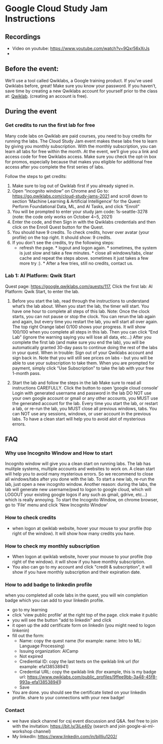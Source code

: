 # Google Cloud Study Jam Instructions
## Recordings
* Video on youtube: https://www.youtube.com/watch?v=9Qxr56xXrJs
* 
## Before the event:
We’ll use a tool called Qwiklabs, a Google training product. If you’ve used Qwiklabs before, great! Make sure you know your password. If you haven’t, save time by creating a new Qwiklabs account for yourself prior to the class at: [Qwiklab](https://google.qwiklabs.com/users/sign_up). (creating an account is free). 

## During the event
### Get credits to run the first lab for free
Many code labs on Qwiklab are paid courses, you need to buy credits for running the labs. The Cloud Study Jam event makes these labs free to learn by giving you monthly subscription. With the monthly subscription, you can learn all labs for free within the month.
At the event, we’ll give you a link and access code for free Qwiklabs access. Make sure you check the opt-in box for promos, especially because that makes you eligible for additional free access after you complete the first series of labs.

Follow the steps to get credits:
1. Make sure to log out of Qwiklab first if you already signed in.
2. Open “incognito window” on Chrome and Go to: https://go.qwiklabs.com/cloud-study-jams-2021 and scroll down to section ‘Machine Learning & Artificial Intelligence’  for the Quest: Perform Foundational Data, ML, and AI Tasks, and click “Enroll”
3.  You will be prompted to enter your study jam code:
          1s-seattle-3278
          (note: the code only works on October 4~5, 2021)
4. Enter the code, and then Sign in with the Qwiklabs credentials and then click on the Enroll Quest button for the Quest. 
5. You should have 9 credits.  To check credits, hover over avatar (your profile) on the top right. It should show: 9 credits.
6. If you don't see the credits, try the following steps: 
   * refresh the page. * logout and logon again. * sometimes, the system is just slow and take a few minutes. * close all windows/tabs, clear cache and repeat the steps above. sometimes it just takes a few more try :). * After a few tries, still no credits, contact us.


### Lab 1: AI Platform: Qwik Start
Quest page: https://google.qwiklabs.com/quests/117, 
Click the first lab:  AI Platform: Qwik Start, to enter the lab.
1. Before you start the lab, read through the instructions to understand what’s the lab about.
When you start the lab, the timer will start. You have one hour to complete all steps of this lab. 
Note: Once the clock starts, you can not pause or stop the clock.
You can rerun the lab again and again, but every time you restart the lab, you will start all over again.
The top right Orange label 0/100 shows your progress. It will show 100/100 when you complete all steps in this lab. Then you can click “End Lab” (ignore the warning saying you will lose all data, etc...)
After you complete the first lab (and make sure you end the lab), you will be automatically granted 30-day pass to continue doing the rest of the labs in your quest.
When in trouble: Sign out of your Qwiklabs account and sign back in. Note that you will still see prices on labs - but you will be able to use your subscription to take them. When you are prompted for payment, simply click “Use Subscription” to take the lab with your free 1-month pass.

 
2. Start the lab and follow the steps in the lab
Make sure to read all instructions CAREFULLY.
Click the button to open ‘google cloud console’
Login with generated username and password in the lab
DO NOT use your own google account or gmail or any other accounts, you MUST use the generated account for the lab.
Every time you start the lab, or restart a lab, or re-run the lab, you MUST close all previous windows, tabs. You can NOT use any sessions, windows, or user account in the previous labs. To have a clean start will help you to avoid alot of mysterious errors.

## FAQ
### Why use Incognito Window and How to start
Incognito window will give you a clean start on running labs. The lab has mulitple systems, multiple accounts and websites to work on. A clean start will help you to avoid many mysterious errors. So we recommend to close all windows/tabs after you done with the lab. To start a new lab, re-run the lab, just open a new incognito window. Another reason: during the labs, the lab will generate new username/pwd to logon to google cloud, which will LOGOUT your existing google logos if any such as gmail, gdrive, etc...) which is really annoying.
To start the Incognito Window, on chrome browser, go to 'File' menu and click 'New Incognito Window'

### How to check credits
* when logon at qwiklab website, hover your mouse to your profile (top right of the window). It will show how many credits you have.

### How to check my monthly subscription
* When logon at qwiklab website, hover your mouse to your profile (top right of the window). it will show if you have monthly subscription.
* You also can go to my account and click "credit & subscription", it will show if you have monthly subscription and their expiration date.

### How to add badge to linkedin profile
when you completed all code labs in the quest, you will win completion badge which you can add to your linkedin profile.
* go to my learning
* click 'view public profile' at the right top of the page. click make it public
* you will see the button "add to linkedin" and click 
* it open up the add certificate form on linkedin (you might need to logon linkenin)
* fill out the form:
  - Name: copy the quest name (for example: name:  Intro to ML: Language Processing)
  - Issuing organization: AICamp
  - Not expired
  - Crediential ID: copy the last texts on the qwiklab link url (for example: efa138538941)
  - Credential URL: copy the qwiklab link  (for example, this is my badge url: https://www.qwiklabs.com/public_profiles/9ffee9bb-3a48-45f8-993a-efa138538941) 
  - Save
* You are done. you should see the certificate listed on your linkedin profile. share to your connections with your new badge!

### Contact
* we have slack channel for csj event discussion and Q&A. feel free to join with the invitation: https://bit.ly/3iLe40y  (search and join google-ai-ml-workshop channel)
* My linkedIn: https://www.linkedin.com/in/billliu1202/



